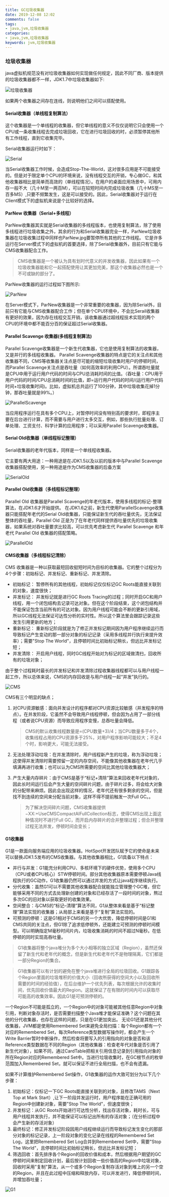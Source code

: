 ```yaml
---
title: GC垃圾收集器
date: 2019-12-08 12:02
comments: false
tags: 
- java,jvm,垃圾收集器
categories: 
- java,jvm,垃圾收集器
keywords: jvm,垃圾收集器
---
```


### 垃圾收集器

java虚拟机规范没有对垃圾收集器如何实现做任何规定，因此不同厂商、版本提供的垃圾收集器都不一样，JDK1.7中垃圾收集器如下:

![垃圾收集器](../../../uploads/jvm/垃圾收集器.jpg)

如果两个收集器之间存在连线，则说明他们之间可以搭配使用。

#### Serial收集器（单线程复制算法）

这个收集器是一个单线程的收集器，但它单线程的意义不仅仅说明它只会使用一个CPU或一条收集线程去完成垃圾回收，它在进行垃圾回收的时，必须暂停其他所有工作线程，直到它收集完毕。

Serial收集器运行时如下：

![Serial](../../../uploads/jvm/serial.jpg)

当Serial收集器工作时候，会造成Stop-The-World，这对很多应用是不可能接受的。但是对于限定单个CPU的环境来说，没有线程交互的开销，专心做GC，和其他收集器相比是简单而高效的（单线程情况）。在用户的桌面应用场景中，可用内存一般不大（几十M至一两百M），可以在较短时间内完成垃圾收集（几十MS至一百多MS）,只要不频繁发生，这是可以接受的。因此，Serial收集器对于运行在Client模式下的虚拟机来说是个比较好的选择。

#### ParNew 收集器（Serial+多线程）

ParNew收集器其实就是Serial收集器的多线程版本，也使用复制算法，除了使用多线程进行垃圾收集之外，其余的行为和Serial收集器完全一样，ParNew垃圾收集器在垃圾收集过程中同样也ParNew.jpg要暂停所有其他的工作线程。
它是许多运行在Server模式下的虚拟机的首要选择，除了Serial收集器外，目前只有它能与CMS收集器配合工作。

> CMS收集器是一个被认为具有划时代意义的并发收集器，因此如果有一个垃圾收集器能和它一起搭配使用让其更加完美，那这个收集器必然也是一个不可或缺的部分了。

ParNew收集器的运行过程如下图所示:

![ParNew](../../../uploads/jvm/ParNew.jpg)

在Server模式下，ParNew收集器是一个非常重要的收集器，因为除Serial外，目前只有它能与CMS收集器配合工作；但在单个CPU环境中，不会比Serail收集器有更好的效果，因为存在线程交互开销，该收集器通过超线程技术实现的两个CPU的环境中都不能百分百的保证超过Serial收集器。

#### Parallel Scavenge 收集器(多线程复制算法)

Parallel Scavenge收集器是一个新生代收集器，它也是使用复制算法的收集器，又是并行的多线程收集器。
Parallel Scavenge收集器的特点是它的关注点和其他收集器不同，CMS等收集器关注点是尽可能的缩短垃圾收集时用户的停顿时间，而Parallel Scavenge关注点是吞吐量（如何高效率的利用CPU）。所谓吞吐量就是CPU中用于运行用户代码的时间与CPU总消耗时间的比值。（吞吐量：CPU用于用户代码的时间/CPU总消耗时间的比值，即=运行用户代码的时间/(运行用户代码时间+垃圾收集时间)。比如，虚拟机总共运行了100分钟，其中垃圾收集花掉1分钟，那吞吐量就是99%。）

![ParallelScavenge](../../../uploads/jvm/ParallelScavenge.jpg)

当应用程序运行在具有多个CPU上，对暂停时间没有特别高的要求时，即程序主要在后台进行计算，而不需要与用户进行太多交互，例如，那些执行批量处理、订单处理、工资支付、科学计算的应用程序；可以采用Parallel Scavenge收集器。

#### Serial Old收集器（单线程标记整理）

Serial收集器的老年代版本，同样是一个单线程收集器。

它主要有两大用途：一种用途是在JDK1.5以及以前的版本中与Parallel Scavenge收集器搭配使用，另一种用途是作为CMS收集器的后备方案

![SerialOld](../../../uploads/jvm/SerialOld.jpg)


#### Parallel Old收集器（多线程标记整理）

Parallel Old 收集器是Parallel Scavenge的年老代版本，使用多线程的标记-整理算法，在JDK1.6才开始提供。
在JDK1.6之前，新生代使用ParallelScavenge收集器只能搭配年老代的Serial Old收集器，只能保证新生代的吞吐量优先，无法保证整体的吞吐量，Parallel Old 正是为了在年老代同样提供吞吐量优先的垃圾收集器，如果系统对吞吐量要求比较高，可以优先考虑新生代 Parallel Scavenge 和年老代 Parallel Old 收集器的搭配策略。

![ParallelOld](../../../uploads/jvm/ParallelOld.jpg)


#### CMS收集器（多线程标记清除）

CMS 收集器是一种以获取最短回收挺短时间为目标的收集器。它的整个过程分为4个步骤：初始标记、并发标记、重新标记、并发清除。

- 初始标记： 暂停所有的其他线程，初始标记仅仅标记GC Roots能直接关联到的对象，速度很快；
- 并发标记： 并发标记就是进行GC Roots Tracing的过程；同时开启GC和用户线程，用一个闭包结构去记录可达对象。但在这个阶段结束，这个闭包结构并不能保证包含当前所有的可达对象。因为用户线程可能会不断的更新引用域，所以GC线程无法保证可达性分析的实时性。所以这个算法里会跟踪记录这些发生引用更新的地方；
- 重新标记： 重新标记阶段就是为了修正并发标记期间因为用户程序继续运行而导致标记产生变动的那一部分对象的标记记录（采用多线程并行执行来提升效率）；需要"Stop The World"，且停顿时间比初始标记稍长，但远比并发标记短；
- 并发清除： 开启用户线程，同时GC线程开始对为标记的区域做清扫，回收所有的垃圾对象；

由于整个过程耗时最长的并发标记和并发清除过程收集器线程都可以与用户线程一起工作，所以总体来说，CMS的内存回收是与用户线程一起“并发”执行的。


![CMS](../../../uploads/jvm/CMS.jpg)

CMS有三个明显的缺点；

1. 对CPU资源敏感：面向并发设计的程序都对CPU资源比较敏感（并发程序的特点）。在并发阶段，它虽然不会导致用户线程停顿，但会因为占用了一部分线程（或者说CPU资源）而导致应用程序变慢，总吞吐量会降低。
    > CMS的默认收集线程数量是=(CPU数量+3)/4；当CPU数量多于4个，收集线程占用的CPU资源多于25%，对用户程序影响可能较大；不足4个时，影响更大，可能无法接受。

2. 无法处理浮动垃圾：在并发清除时，用户线程新产生的垃圾，称为浮动垃圾；这使得并发清除时需要预留一定的内存空间，不能像其他收集器在老年代几乎填满再进行收集；也可以认为CMS所需要的空间比其他垃圾收集器大；
3. 产生大量内存碎片：由于CMS是基于“标记+清除”算法来回收老年代对象的，因此长时间运行后会产生大量的空间碎片问题，由于碎片过多，将会给大对象的分配带来麻烦。因此会出现这样的情况，老年代还有很多剩余的空间，但是找不到连续的空间来分配当前对象，这样不得不提前触发一次Full GC。。
    > 为了解决空间碎片问题，CMS收集器提供−XX:+UseCMSCompactAlFullCollection标志，使得CMS出现上面这种情况时不进行Full GC，而开启内存碎片的合并整理过程；但合并整理过程无法并发，停顿时间会变长；

#### G1收集器

G1是一款面向服务端应用的垃圾收集器。HotSpot开发团队赋予它的使命是未来可以替换JDK1.5发布的CMS收集器。与其他收集器相比，G1具备以下特点：

- 并行与并发：G1能充分利用CPU、多核环境下的硬件优势，使用多个CPU（CPU或者CPU核心）STW停顿时间。部分其他收集器原本需要停顿Java线程执行的GC动作，G1收集器仍然可以通过并发的方式让java程序继续执行。
- 分代收集：虽然G1可以不需要其他收集器配合就能独立管理整个GC堆，但它能够采用不同的方式去处理新创建的对象和已经存活了一段时间的对象，熬过多次GC的旧对象以获取更好的收集效果。
- 空间整合：与CMS的“标记–清理”算法不同，G1从整体来看是基于“标记整理”算法实现的收集器；从局部上来看是基于“复制”算法实现的。
- 可预测的停顿：这是G1相对于CMS的另一个大优势，降低停顿时间是G1和CMS共同的关注点，但G1除了追求低停顿外，还能建立可预测的停顿时间模型。可以明确指定M毫秒时间片内，垃圾收集消耗的时间不超过N毫秒。在低停顿的同时实现高吞吐量。

> G1收集器将整个java堆分为多个大小相等的独立区域（Region），虽然还保留了新生代和老年代的概念，但是新生代和老年代不是物理隔离，它们都是一部分Region的集合。

> G1收集器可以有计划的避免在整个java堆进行全局的垃圾回收。G1跟踪各个Region里面的垃圾堆积的价值大小（回收所获得的空间大小以及回收所需要的时间的经验值），在后台维护一个优先列表，每次根据允许的收集时间，优先回收价值最大的Region。这就保证了在有限的时间内可以获取尽可能高的收集效率。因此G1是可预测停顿的。

一个Region不可能是孤立的，一个Region中的对象可能被其他任意Region中对象引用，判断对象存活时，是否需要扫描整个Java堆才能保证准确？这个问题在其他的分代收集器，也存在这样的问题，只是在G1更加突出。
无论G1还是其他分代收集器，JVM都是使用Remembered Set来避免全局扫描：每个Region都有一个对应的Remembered Set，每次Reference类型数据写操作时，都会产生一个Write Barrier暂时中断操作，然后检查将要写入的引用指向的对象是否和该Reference类型数据在不同的Region（其他收集器：检查老年代对象是否引用了新生代对象），如果不同，通过CardTable把相关引用信息记录到引用指向对象的所在Region对应的Remembered Set中。当进行垃圾收集时，在GC根节点的枚举范围加入Remembered Set，就可以保证不进行全局扫描，也不会有遗漏。
                                           
                                           
如果不计算维护Remembered Set操作，G1收集器的运作大致可划分为以下几个步骤：

1. 初始标记：仅标记一下GC Roots能直接关联到的对象，且修改TAMS（Next Top at Mark Start）,让下一阶段并发运行时，用户程序能在正确可用的Region中创建新对象，需要"Stop The World"，但速度很快；
2. 并发标记：从GC Roots开始进行可达性分析，找出存活对象，耗时长，可与用户线程并发执行，并不能保证可以标记出所有的存活对象；（在分析过程中会产生新的存活对象）
3. 最终标记：修正并发标记阶段因用户线程继续运行而导致标记发生变化的那部分对象的标记记录，上一阶段对象的变化记录在线程的Remembered Set Log，这里把Remembered Set Log合并到Remembered Set中，需要"Stop The World"，且停顿时间比初始标记稍长，但远比并发标记短；
4. 筛选回收：首先排序各个Region的回收价值和成本，然后根据用户期望的GC停顿时间来制定回收计划，最后按计划回收一些价值高的Region中垃圾对象，回收时采用"复制"算法，从一个或多个Region复制存活对象到堆上的另一个空的Region，并且在此过程中压缩和释放内存，可以并发进行，降低停顿时间，并增加吞吐量；

![G1](../../../uploads/jvm/G1.jpg)














